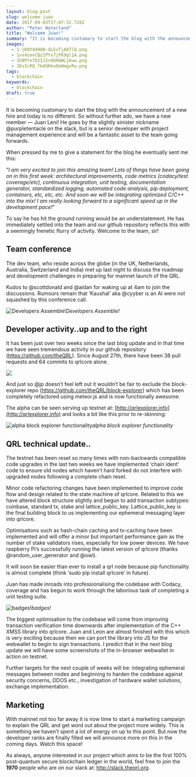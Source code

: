```yaml
---
layout: blog-post
slug: welcome-juan
date: 2017-09-03T17:07:32.728Z
author: "Peter Waterland"
title: "Welcome Juan!"
summary: "It is becoming customary to start the blog with the announcement of a new hire and today is no different. So without further ado, we have a new member — Juan Leni! He goes by the slightly sinister nickname @purpletentacle on the slack, but is a senior developer with project management experience and will be a fantastic asset to the team going forwards."
images:
  - 1-jK0Y4XHdH-dLEvTjA87lQ.png
  - 1vx4zevCQzIPYx7jFK9gl1A.png
  - 1h8PYx7O2IJ2n9GHGWLj8uw.png
  - 1EvIcRQ_fb4UKkvOeHmgvPw.png
tags:
  - blockchain
keywords:
  - blockchain
draft: true
---
```


It is becoming customary to start the blog with the announcement of a new hire and today is no different. So without further ado, we have a new member — Juan Leni! He goes by the slightly sinister nickname @purpletentacle on the slack, but is a senior developer with project management experience and will be a fantastic asset to the team going forwards.

When pressed by me to give a statement for the blog he eventually sent me this:

“*I am very excited to join this amazing team! 
Lots of things have been going on in this first week: architectural improvements, code metrics (codacy/test coverage/etc), continuous integration, unit testing, documentation generator, standardized logging, automated code analysis, pip deployment, containers, etc, etc, etc. And soon we will be integrating optimized C/C++ into the mix!
I am really looking forward to a significant speed up in the development pace!*”

To say he has hit the ground running would be an understatement. He has immediately settled into the team and our github repository reflects this with a seemingly frenetic flurry of activity. Welcome to the team, sir!

## Team conference

The dev team, who reside across the globe (in the UK, Netherlands, Australia, Switzerland and India) met up last night to discuss the roadmap and development challenges in preparing for mainnet launch of the QRL.

Kudos to @scottdonald and @aidan for waking up at 4am to join the discussions. Rumours remain that ‘Kaushal’ aka @cyyber is an AI were not squashed by this conference call.

![Developers Assemble!](./images/1-jK0Y4XHdH-dLEvTjA87lQ.png)*Developers Assemble!*

## Developer activity..up and to the right

It has been just over two weeks since the last blog update and in that time we have seen tremendous activity in our github repository (https://github.com/theQRL). Since August 27th, there have been 38 pull requests and 64 commits to qrlcore alone.

![](./images/1vx4zevCQzIPYx7jFK9gl1A.png)

And just so @jp doesn’t feel left out it wouldn’t be fair to exclude the block-explorer repo (https://github.com/theQRL/block-explorer) which has been completely refactored using meteor.js and is now functionally awesome.

The alpha can be seen serving up testnet at: [http://qrlexplorer.info](http://qrlexplorer.info) and looks a bit like this prior to re-skinning:

![alpha block explorer functionality](./images/1h8PYx7O2IJ2n9GHGWLj8uw.png)*alpha block explorer functionality*

## QRL technical update..

The testnet has been reset so many times with non-backwards compatible code upgrades in the last two weeks we have implemented ‘chain ident’ code to ensure old nodes which haven’t hard forked do not interfere with upgraded nodes following a complete chain reset.

Minor code refactoring changes have been implemented to improve code flow and design related to the state machine of qrlcore. Related to this we have altered block structure slightly and begun to add transaction subtypes: coinbase, standard tx, stake and lattice_public_key. Lattice_public_key is the final building block to us implementing our ephemeral messaging layer into qrlcore.

Optimisations such as hash-chain caching and tx-caching have been implemented and will offer a minor but important performance gain as the number of stake validators rises, especially for low power devices. We have raspberry Pi’s successfully running the latest version of qrlcore (thanks @random_user_generator and @owl).

It will soon be easier than ever to install a qrl node because pip functionality is almost complete (think ‘sudo pip install qrlcore’ in future).

Juan has made inroads into professionalising the codebase with Codacy, coverage and has begun to work through the laborious task of completing a unit testing suite.

![badges!](./images/1EvIcRQ_fb4UKkvOeHmgvPw.png)*badges!*

The biggest optimisation to the codebase will come from improving transaction verification time downwards after implementation of the C++ XMSS library into qrlcore. Juan and Leon are almost finished with this which is very exciting because then we can port the library into JS for the webwallet to begin to sign transactions. I predict that in the next blog update we will have some screenshots of the in-browser webwallet in action on testnet.

Further targets for the next couple of weeks will be: integrating ephemeral messages between nodes and beginning to harden the codebase against security concerns, DDOS etc., investigation of hardware wallet solutions, exchange implementation.

## Marketing

With mainnet not too far away it is now time to start a marketing campaign to explain the QRL and get word out about the project more widely. This is something we haven’t spent a lot of energy on up to this point. But now the developer ranks are finally filled we will announce more on this in the coming days. Watch this space!

As always, anyone interested in our project which aims to be the first 100% post-quantum secure blockchain ledger in the world, feel free to join the **1970** people who are on our slack at: http://slack.theqrl.org.